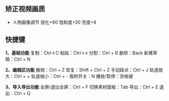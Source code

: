 ## 矫正视频画质

* 人物画像调节
锐化+60
饱和度+20
亮度+8

## 快捷键
**1、基础功能**
复制：Ctrl＋C
粘贴：Ctrl＋v
分割：Ctrl + B
删除：Back
新建草稿：Ctrl + N

**2、编辑区功能**
撤销：Ctrl + Z
恢复：Shift + Ctrl + Z
手动踩点：Ctrl + J
轨道放大：Ctrl + +
轨道缩小：Ctrl + -
吸附开关：N
播放/暂停：空格键

**3、导入导出功能**
全屏/退出全屏：Ctrl + F
切换素材面板：Tab
导出：Ctrl + E
退出：Ctrl + Q
